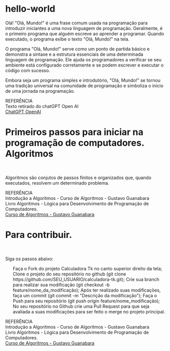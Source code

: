 # hello-world

<p>Olá! "Olá, Mundo!" é uma frase comum usada na programação para introduzir iniciantes a uma nova linguagem de programação. Geralmente, é o primeiro programa que alguém escreve ao aprender a programar. Quando executado, o programa exibe o texto "Olá, Mundo!" na tela.

O programa "Olá, Mundo!" serve como um ponto de partida básico e demonstra a sintaxe e a estrutura essenciais de uma determinada linguagem de programação. Ele ajuda os programadores a verificar se seu ambiente está configurado corretamente e se podem escrever e executar o código com sucesso.

Embora seja um programa simples e introdutório, "Olá, Mundo!" se tornou uma tradição universal na comunidade de programação e simboliza o início de uma jornada na programação.</p>

<p>REFERÊNCIA<br>
  Texto retirado do chatGPT Open AI<br>
  <a href="https://chat.openai.com/">ChatGPT OpenAI<a></p>


<h1>Primeiros passos para iniciar na programação de computadores.<br>Algoritmos</h1><br>
<p>Algoritmos são conjutos de passos finitos e organizados que, quando executados, resolvem um determinado problema.<br>

REFERÊNCIA<br>
  Introdução a Algoritmos - Curso de Algoritmos - Gustavo Guanabara<br>
  Livro Algoritmos - Lógica para Desenvolvimento de Programação de Computadores.<br>
  <a href="https://www.youtube.com/watch?v=8mei6uVttho&list=PLHz_AreHm4dmSj0MHol_aoNYCSGFqvfXV">Curso de Algoritmos - Gustavo Guanabara</a></p>


<h1>Para contribuir.</h1><br>
<p>Siga os passos abaixo:<br>
  <ol>
Faça o Fork do projeto Calculadora Tk no canto superior direito da tela;
Clone o projeto do seu repositório no github (git clone https://github.com/SEU_USUARIO/calculadora-tk.git);
Crie sua branch para realizar sua modificação (git checkout -b feature/nome_da_modificação);
Após ter realizado suas modificações, faça um commit (git commit -m "Descrição da modificação");
Faça o Push para seu repositório (git push origin feature/nome_modificação);
No seu repositório no Github crie uma Pull Request para que seja avaliada a suas modificações para ser feito o merge no projeto principal.
  </ol>
REFERÊNCIA<br>
  Introdução a Algoritmos - Curso de Algoritmos - Gustavo Guanabara<br>
  Livro Algoritmos - Lógica para Desenvolvimento de Programação de Computadores.<br>
  <a href="https://www.youtube.com/watch?v=8mei6uVttho&list=PLHz_AreHm4dmSj0MHol_aoNYCSGFqvfXV">Curso de Algoritmos - Gustavo Guanabara</a></p>
